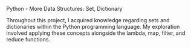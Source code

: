 Python - More Data Structures: Set, Dictionary

Throughout this project, I acquired knowledge regarding sets and dictionaries within the Python programming language. My exploration involved applying these concepts alongside the lambda, map, filter, and reduce functions.
